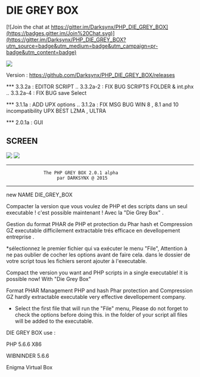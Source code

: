 # DIE GREY BOX

[![Join the chat at https://gitter.im/Darksynx/PHP_DIE_GREY_BOX](https://badges.gitter.im/Join%20Chat.svg)](https://gitter.im/Darksynx/PHP_DIE_GREY_BOX?utm_source=badge&utm_medium=badge&utm_campaign=pr-badge&utm_content=badge)

![](https://cloud.githubusercontent.com/assets/9467611/7755893/c2670214-fff7-11e4-9dc4-6de2a4f76569.png)

Version :
                  https://github.com/Darksynx/PHP_DIE_GREY_BOX/releases 
     
 *** 3.3.2a : EDITOR SCRIPT
  .. 3.3.2a-2 : FIX BUG SCRIPTS FOLDER & int.phx 
  .. 3.3.2a-4 : FIX BUG save Select  
  
 *** 3.1.1a : ADD UPX options
  .. 3.1.2a : FIX MSG BUG WIN 8 , 8.1 and 10 incompatibility UPX BEST LZMA , ULTRA 
  
 *** 2.0.1a : GUI


SCREEN 
--------------------------------------------------------------------
![](https://cloud.githubusercontent.com/assets/9467611/7734285/34752bba-ff35-11e4-91b4-053d51dc1087.png)
![](https://cloud.githubusercontent.com/assets/9467611/7703104/93c28938-fe35-11e4-8eb6-8612d9c5ab39.png)



-------------------------------------------------------------------- 
                  The PHP GREY BOX 2.0.1 alpha
                       par DARKSYNX @ 2015 
-------------------------------------------------------------------- 

 new NAME DIE_GREY_BOX 	

Compacter la version que vous voulez de PHP et des scripts dans un seul executable ! 
c'est possible maintenant ! Avec la "Die Grey Box" . 

Gestion du format PHAR de PHP et protection du Phar hash et Compression GZ
executable difficilement extractable trés efficace en 
devellopement entreprise . 


 *sélectionnez le premier fichier qui va exécuter le menu "File",
  Attention à ne pas oublier de cocher les options avant de faire cela.
  dans le dossier de votre script tous les fichiers seront ajouter à l'executable.

Compact the version you want and PHP scripts in a single executable!
it is possible now! With "Die Grey Box"

Format PHAR Management PHP and hash Phar protection and Compression GZ
hardly extractable executable very effective
devellopement company.

* Select the first file that will run the "File" menu,
   Please do not forget to check the options before doing this.
   in the folder of your script all files will be added to the executable. 

DIE GREY BOX use :

PHP 5.6.6 X86 

WIBNINDER 5.6.6 

Enigma Virtual Box




